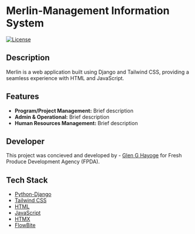 # Merlin-Management Information System

[![License](https://img.shields.io/badge/license-MIT-blue.svg)](https://chat.openai.com/c/LICENSE)

## Description

Merlin is a web application built using Django and Tailwind CSS, providing a seamless experience with HTML and JavaScript.

## Features

- **Program/Project Management:** Brief description
- **Admin & Operational:** Brief description
- **Human Resources Management:** Brief description

## Developer

This project was concieved and developed by - [Glen G Hayoge](https://glenh.me) for Fresh Produce Development Agency (FPDA).

## Tech Stack

- [Python-Django](https://www.djangoproject.com/)
- [Tailwind CSS](https://tailwindcss.com/)
- [HTML](https://developer.mozilla.org/en-US/docs/Web/HTML)
- [JavaScript](https://developer.mozilla.org/en-US/docs/Web/JavaScript)
- [HTMX](https://htmx.org/)
- [FlowBite](https://flowbite.com/)


